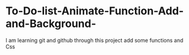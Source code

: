 # To-Do-list-Animate-Function-Add-and-Background-
I am learning git and github through this project add some functions and Css 
